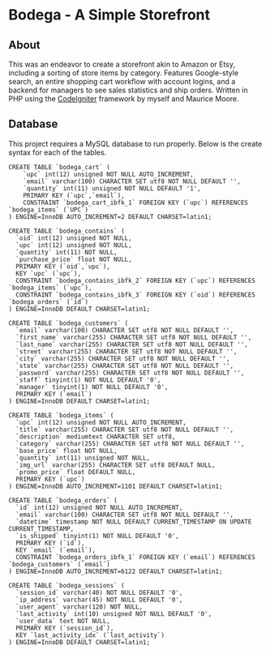 # Bodega - A Simple Storefront

## About

This was an endeavor to create a storefront akin to Amazon or Etsy, including a sorting of store items by category. Features Google-style search, an entire shopping cart workflow with account logins, and a backend for managers to see sales statistics and ship orders. Written in PHP using the [CodeIgniter](http://ellislab.com/codeigniter) framework by myself and Maurice Moore.

## Database

This project requires a MySQL database to run properly. Below is the create syntax for each of the tables.


    CREATE TABLE `bodega_cart` (
        `upc` int(12) unsigned NOT NULL AUTO_INCREMENT,
        `email` varchar(100) CHARACTER SET utf8 NOT NULL DEFAULT '',
        `quantity` int(11) unsigned NOT NULL DEFAULT '1',
        PRIMARY KEY (`upc`,`email`),
        CONSTRAINT `bodega_cart_ibfk_1` FOREIGN KEY (`upc`) REFERENCES `bodega_items` (`UPC`)
    ) ENGINE=InnoDB AUTO_INCREMENT=2 DEFAULT CHARSET=latin1;

    CREATE TABLE `bodega_contains` (
      `oid` int(12) unsigned NOT NULL,
      `upc` int(12) unsigned NOT NULL,
      `quantity` int(11) NOT NULL,
      `purchase_price` float NOT NULL,
      PRIMARY KEY (`oid`,`upc`),
      KEY `upc` (`upc`),
      CONSTRAINT `bodega_contains_ibfk_2` FOREIGN KEY (`upc`) REFERENCES `bodega_items` (`upc`),
      CONSTRAINT `bodega_contains_ibfk_3` FOREIGN KEY (`oid`) REFERENCES `bodega_orders` (`id`)
    ) ENGINE=InnoDB DEFAULT CHARSET=latin1;

    CREATE TABLE `bodega_customers` (
      `email` varchar(100) CHARACTER SET utf8 NOT NULL DEFAULT '',
      `first_name` varchar(255) CHARACTER SET utf8 NOT NULL DEFAULT '',
      `last_name` varchar(255) CHARACTER SET utf8 NOT NULL DEFAULT '',
      `street` varchar(255) CHARACTER SET utf8 NOT NULL DEFAULT '',
      `city` varchar(255) CHARACTER SET utf8 NOT NULL DEFAULT '',
      `state` varchar(255) CHARACTER SET utf8 NOT NULL DEFAULT '',
      `password` varchar(255) CHARACTER SET utf8 NOT NULL DEFAULT '',
      `staff` tinyint(1) NOT NULL DEFAULT '0',
      `manager` tinyint(1) NOT NULL DEFAULT '0',
      PRIMARY KEY (`email`)
    ) ENGINE=InnoDB DEFAULT CHARSET=latin1;

    CREATE TABLE `bodega_items` (
      `upc` int(12) unsigned NOT NULL AUTO_INCREMENT,
      `title` varchar(255) CHARACTER SET utf8 NOT NULL DEFAULT '',
      `description` mediumtext CHARACTER SET utf8,
      `category` varchar(255) CHARACTER SET utf8 NOT NULL DEFAULT '',
      `base_price` float NOT NULL,
      `quantity` int(11) unsigned NOT NULL,
      `img_url` varchar(255) CHARACTER SET utf8 DEFAULT NULL,
      `promo_price` float DEFAULT NULL,
      PRIMARY KEY (`upc`)
    ) ENGINE=InnoDB AUTO_INCREMENT=1101 DEFAULT CHARSET=latin1;

    CREATE TABLE `bodega_orders` (
      `id` int(12) unsigned NOT NULL AUTO_INCREMENT,
      `email` varchar(100) CHARACTER SET utf8 NOT NULL DEFAULT '',
      `datetime` timestamp NOT NULL DEFAULT CURRENT_TIMESTAMP ON UPDATE CURRENT_TIMESTAMP,
      `is_shipped` tinyint(1) NOT NULL DEFAULT '0',
      PRIMARY KEY (`id`),
      KEY `email` (`email`),
      CONSTRAINT `bodega_orders_ibfk_1` FOREIGN KEY (`email`) REFERENCES `bodega_customers` (`email`)
    ) ENGINE=InnoDB AUTO_INCREMENT=6122 DEFAULT CHARSET=latin1;

    CREATE TABLE `bodega_sessions` (
      `session_id` varchar(40) NOT NULL DEFAULT '0',
      `ip_address` varchar(45) NOT NULL DEFAULT '0',
      `user_agent` varchar(120) NOT NULL,
      `last_activity` int(10) unsigned NOT NULL DEFAULT '0',
      `user_data` text NOT NULL,
      PRIMARY KEY (`session_id`),
      KEY `last_activity_idx` (`last_activity`)
    ) ENGINE=InnoDB DEFAULT CHARSET=latin1;

